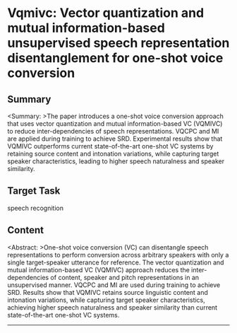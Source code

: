 # Vqmivc: Vector quantization and mutual information-based unsupervised speech representation disentanglement for one-shot voice conversion

## Summary

<Summary: >The paper introduces a one-shot voice conversion approach that uses vector quantization and mutual information-based VC (VQMIVC) to reduce inter-dependencies of speech representations. VQCPC and MI are applied during training to achieve SRD. Experimental results show that VQMIVC outperforms current state-of-the-art one-shot VC systems by retaining source content and intonation variations, while capturing target speaker characteristics, leading to higher speech naturalness and speaker similarity.


## Target Task

speech recognition

## Content

<Abstract: >One-shot voice conversion (VC) can disentangle speech representations to perform conversion across arbitrary speakers with only a single target-speaker utterance for reference. The vector quantization and mutual information-based VC (VQMIVC) approach reduces the inter-dependencies of content, speaker and pitch representations in an unsupervised manner. VQCPC and MI are used during training to achieve SRD. Results show that VQMIVC retains source linguistic content and intonation variations, while capturing target speaker characteristics, achieving higher speech naturalness and speaker similarity than current state-of-the-art one-shot VC systems.



---

